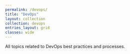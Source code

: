 ```yaml
---
permalink: /devops/
title: "DevOps"
layout: collection
collection: devops
entries_layout: grid
classes: wide
---
```


All topics related to DevOps best practices and processes.
